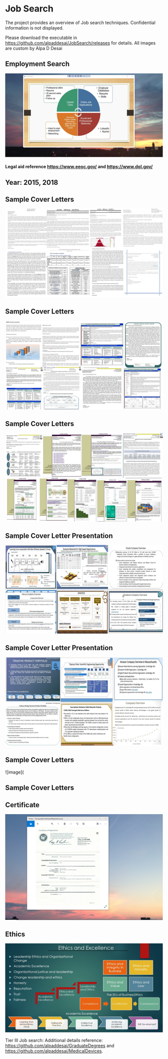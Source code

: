 # Job Search

The project provides an overview of Job search techniques. Confidential information is not displayed. 

Please download the executable in https://github.com/alpaddesai/JobSearch/releases for details. All images are custom by Alpa D Desai

## Employment Search
![image](StartEmploymentImage.jpg)

#### Legal aid reference https://www.eeoc.gov/ and https://www.dol.gov/

## Year: 2015, 2018

## Sample Cover Letters 
![image](CoverLettersI.jpg)

## Sample Cover Letters
![image](CoverLettersII.jpg)

## Sample Cover Letters
![image](CoverLettersIII.jpg)

## Sample Cover Letter Presentation
![image](CoverLettersPresentationI.jpg)

## Sample Cover Letter Presentation 
![image](CoverLettersPresentationII.jpg)

## Sample Cover Letters
![image](


## Sample Cover Letters

## Certificate
![image](USCopyrightCertificate.png)

## Ethics
![image](Ethics.jpg)

Tier III Job search: Additional details reference:  https://github.com/alpaddesai/GraduateDegrees and https://github.com/alpaddesai/MedicalDevices.

